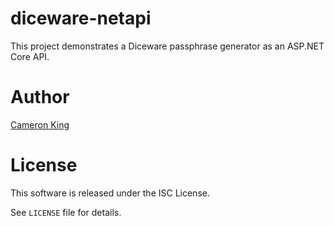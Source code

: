 diceware-netapi
===============

This project demonstrates a Diceware passphrase generator as an ASP.NET Core API.

Author
======

[Cameron King](http://cameronking.me)

License
=======

This software is released under the ISC License.

See `LICENSE` file for details.
